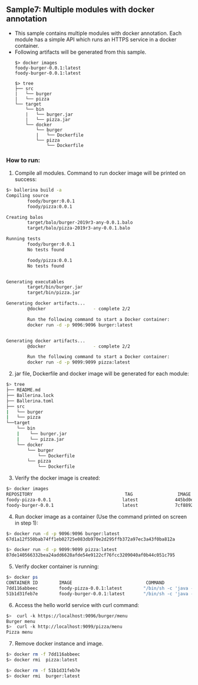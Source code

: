 ## Sample7: Multiple modules with docker annotation

- This sample contains multiple modules with docker annotation. Each module has a simple API which runs an HTTPS service in a docker container.
- Following artifacts will be generated from this sample.
    ``` 
    $> docker images
    foody-burger-0.0.1:latest 
    foody-burger-0.0.1:latest
    
    $> tree
    ├── src
    |   └── burger
    |   └── pizza
    └── target
        └── bin
        |   └── burger.jar
        |   └── pizza.jar
        └── docker
            └── burger
            |   └── Dockerfile
            └── pizza
                └── Dockerfile
    ```
### How to run:
1. Compile all modules. Command to run docker image will be printed on success:
```bash
$> ballerina build -a
Compiling source
        foody/burger:0.0.1
        foody/pizza:0.0.1

Creating balos
        target/balo/burger-2019r3-any-0.0.1.balo
        target/balo/pizza-2019r3-any-0.0.1.balo

Running tests
        foody/burger:0.0.1
        No tests found

        foody/pizza:0.0.1
        No tests found


Generating executables
        target/bin/burger.jar
        target/bin/pizza.jar

Generating docker artifacts...
        @docker                  - complete 2/2 

        Run the following command to start a Docker container:
        docker run -d -p 9096:9096 burger:latest


Generating docker artifacts...
        @docker                  - complete 2/2 

        Run the following command to start a Docker container:
        docker run -d -p 9099:9099 pizza:latest
```

2. jar file, Dockerfile and docker image will be generated for each module: 
```bash
$> tree
├── README.md
├── Ballerina.lock
├── Ballerina.toml
├── src
|   └── burger
|   └── pizza
└──target
    └── bin
    |    └── burger.jar
    |    └── pizza.jar
    └── docker
        └── burger
            └── Dockerfile
        └── pizza
            └── Dockerfile

```
3. Verify the docker image is created:
```bash
$> docker images
REPOSITORY                                   TAG                 IMAGE ID            CREATED              SIZE
foody-pizza-0.0.1                           latest              445bd0e52a19        About a minute ago   112MB
foody-burger-0.0.1                          latest              7cf8892ad733        2 minutes ago        112MB
```

4. Run docker image as a container (Use the command printed on screen in step 1):
```bash
$> docker run -d -p 9096:9096 burger:latest
67d1a12f550bab74ff1eb02725e083db970e2d295ffb372a97ec3a43f0ba812a

$> docker run -d -p 9099:9099 pizza:latest
87de140566332bea24add6628afde54e9122cf76fcc3209040af0b44c051c795
```

5. Verify docker container is running:
```bash
$> docker ps
CONTAINER ID        IMAGE                            COMMAND                  CREATED             STATUS              PORTS                    NAMES
7dd116abbeec        foody-pizza-0.0.1:latest        "/bin/sh -c 'java -j…"   5 seconds ago       Up 3 seconds        0.0.0.0:9099->9099/tcp   angry_cartwright
51b1d31feb7e        foody-burger-0.0.1:latest       "/bin/sh -c 'java -j…"   58 seconds ago      Up 57 seconds       0.0.0.0:9096->9096/tcp   interesting_easley
```

6. Access the hello world service with curl command:
```bash
$>  curl -k https://localhost:9096/burger/menu
Burger menu
$>  curl -k http://localhost:9099/pizza/menu
Pizza menu
```

7. Remove docker instance and image.
```bash
$> docker rm -f 7dd116abbeec
$> docker rmi  pizza:latest

$> docker rm -f 51b1d31feb7e
$> docker rmi  burger:latest

```
